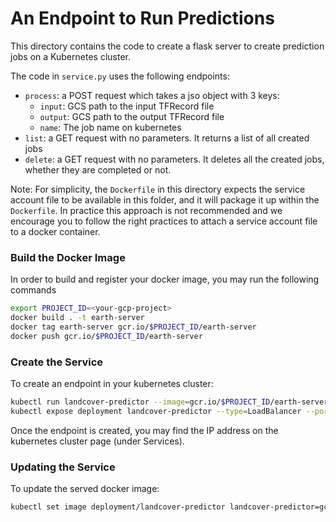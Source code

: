 # An Endpoint to Run Predictions

This directory contains the code to create a flask server  to create prediction jobs on a Kubernetes cluster.

The code in `service.py` uses the following endpoints:

* `process`: a POST request which takes a jso object with 3 keys:
  * `input`: GCS path to the input TFRecord file
  * `output`: GCS path to the output TFRecord file
  * `name`: The job name on kubernetes
* `list`: a GET request with no parameters. It returns a list of all created jobs
* `delete`: a GET request with no parameters. It deletes all the created jobs, whether they are completed or not.

Note: For simplicity, the `Dockerfile` in this directory expects the service account file to be available in this folder, and it will package it up within the `Dockerfile`. In practice this approach is not recommended and we encourage you to follow the right practices to attach a service account file to a docker container.

### Build the Docker Image

In order to build and register your docker image, you may run the following commands

```bash
export PROJECT_ID=<your-gcp-project>
docker build . -t earth-server
docker tag earth-server gcr.io/$PROJECT_ID/earth-server
docker push gcr.io/$PROJECT_ID/earth-server
```

### Create the Service

To create an endpoint in your kubernetes cluster:

```bash
kubectl run landcover-predictor --image=gcr.io/$PROJECT_ID/earth-server --port 5000 -n kubeflow
kubectl expose deployment landcover-predictor --type=LoadBalancer --port 7070 --target-port 5000 -n kubeflow
```

Once the endpoint is created, you may find the IP address on the kubernetes cluster page (under Services).

### Updating the Service

To update the served docker image:
```bash
kubectl set image deployment/landcover-predictor landcover-predictor=gcr.io/project-earth-2018/earth-server:v2 -n kubeflow 
```

